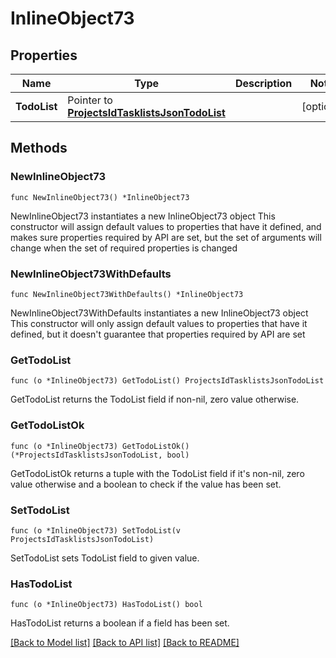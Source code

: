 # InlineObject73

## Properties

Name | Type | Description | Notes
------------ | ------------- | ------------- | -------------
**TodoList** | Pointer to [**ProjectsIdTasklistsJsonTodoList**](_projects__id__tasklists_json_todo_list.md) |  | [optional] 

## Methods

### NewInlineObject73

`func NewInlineObject73() *InlineObject73`

NewInlineObject73 instantiates a new InlineObject73 object
This constructor will assign default values to properties that have it defined,
and makes sure properties required by API are set, but the set of arguments
will change when the set of required properties is changed

### NewInlineObject73WithDefaults

`func NewInlineObject73WithDefaults() *InlineObject73`

NewInlineObject73WithDefaults instantiates a new InlineObject73 object
This constructor will only assign default values to properties that have it defined,
but it doesn't guarantee that properties required by API are set

### GetTodoList

`func (o *InlineObject73) GetTodoList() ProjectsIdTasklistsJsonTodoList`

GetTodoList returns the TodoList field if non-nil, zero value otherwise.

### GetTodoListOk

`func (o *InlineObject73) GetTodoListOk() (*ProjectsIdTasklistsJsonTodoList, bool)`

GetTodoListOk returns a tuple with the TodoList field if it's non-nil, zero value otherwise
and a boolean to check if the value has been set.

### SetTodoList

`func (o *InlineObject73) SetTodoList(v ProjectsIdTasklistsJsonTodoList)`

SetTodoList sets TodoList field to given value.

### HasTodoList

`func (o *InlineObject73) HasTodoList() bool`

HasTodoList returns a boolean if a field has been set.


[[Back to Model list]](../README.md#documentation-for-models) [[Back to API list]](../README.md#documentation-for-api-endpoints) [[Back to README]](../README.md)


